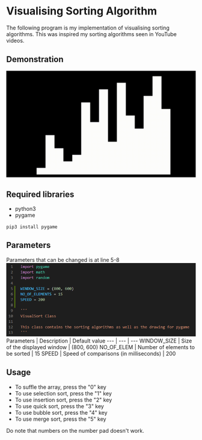 # Visualising Sorting Algorithm

The following program is my implementation of visualising sorting algorithms. This was inspired my sorting algorithms seen in YouTube videos.

## Demonstration
![demo](asset/demo.gif)

## Required libraries
* python3
* pygame 
```
pip3 install pygame
```

## Parameters
Parameters that can be changed is at line 5-8
![params](asset/param.png)
Parameters | Description | Default value 
--- | --- | --- 
WINDOW_SIZE | Size of the displayed window | (800, 600)
NO_OF_ELEM | Number of elements to be sorted | 15
SPEED | Speed of comparisons (in milliseconds) | 200

## Usage
* To suffle the array, press the "0" key
* To use selection sort, press the "1" key
* To use insertion sort, press the "2" key
* To use quick sort, press the "3" key
* To use bubble sort, press the "4" key
* To use merge sort, press the "5" key

Do note that numbers on the number pad doesn't work.